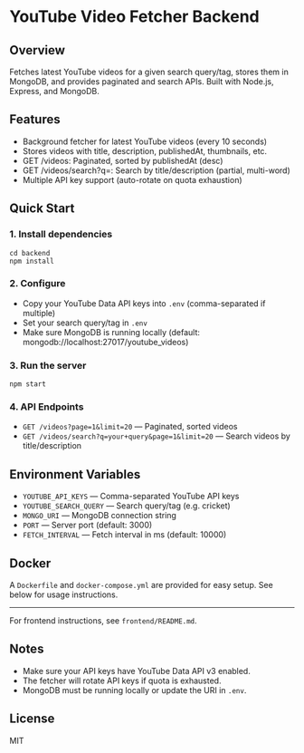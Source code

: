 # YouTube Video Fetcher Backend

## Overview
Fetches latest YouTube videos for a given search query/tag, stores them in MongoDB, and provides paginated and search APIs. Built with Node.js, Express, and MongoDB.

## Features
- Background fetcher for latest YouTube videos (every 10 seconds)
- Stores videos with title, description, publishedAt, thumbnails, etc.
- GET /videos: Paginated, sorted by publishedAt (desc)
- GET /videos/search?q=: Search by title/description (partial, multi-word)
- Multiple API key support (auto-rotate on quota exhaustion)

## Quick Start

### 1. Install dependencies
```
cd backend
npm install
```

### 2. Configure
- Copy your YouTube Data API keys into `.env` (comma-separated if multiple)
- Set your search query/tag in `.env`
- Make sure MongoDB is running locally (default: mongodb://localhost:27017/youtube_videos)

### 3. Run the server
```
npm start
```

### 4. API Endpoints
- `GET /videos?page=1&limit=20` — Paginated, sorted videos
- `GET /videos/search?q=your+query&page=1&limit=20` — Search videos by title/description

## Environment Variables
- `YOUTUBE_API_KEYS` — Comma-separated YouTube API keys
- `YOUTUBE_SEARCH_QUERY` — Search query/tag (e.g. cricket)
- `MONGO_URI` — MongoDB connection string
- `PORT` — Server port (default: 3000)
- `FETCH_INTERVAL` — Fetch interval in ms (default: 10000)

## Docker

A `Dockerfile` and `docker-compose.yml` are provided for easy setup. See below for usage instructions.

---

For frontend instructions, see `frontend/README.md`.

## Notes
- Make sure your API keys have YouTube Data API v3 enabled.
- The fetcher will rotate API keys if quota is exhausted.
- MongoDB must be running locally or update the URI in `.env`.

## License
MIT
